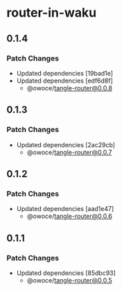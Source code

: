 # router-in-waku

## 0.1.4

### Patch Changes

- Updated dependencies [19bad1e]
- Updated dependencies [edf6d8f]
  - @owoce/tangle-router@0.0.8

## 0.1.3

### Patch Changes

- Updated dependencies [2ac29cb]
  - @owoce/tangle-router@0.0.7

## 0.1.2

### Patch Changes

- Updated dependencies [aad1e47]
  - @owoce/tangle-router@0.0.6

## 0.1.1

### Patch Changes

- Updated dependencies [85dbc93]
  - @owoce/tangle-router@0.0.5
